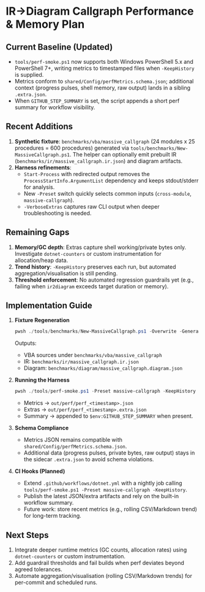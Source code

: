 ﻿# IR->Diagram Callgraph Performance & Memory Plan

## Current Baseline (Updated)
- `tools/perf-smoke.ps1` now supports both Windows PowerShell 5.x and PowerShell 7+, writing metrics to timestamped files when `-KeepHistory` is supplied.
- Metrics conform to `shared/Config/perfMetrics.schema.json`; additional context (progress pulses, shell memory, raw output) lands in a sibling `.extra.json`.
- When `GITHUB_STEP_SUMMARY` is set, the script appends a short perf summary for workflow visibility.

## Recent Additions
1. **Synthetic fixture**: `benchmarks/vba/massive_callgraph` (24 modules x 25 procedures = 600 procedures) generated via `tools/benchmarks/New-MassiveCallgraph.ps1`. The helper can optionally emit prebuilt IR (`benchmarks/ir/massive_callgraph.ir.json`) and diagram artifacts.
2. **Harness refinements**:
   - `Start-Process` with redirected output removes the `ProcessStartInfo.ArgumentList` dependency and keeps stdout/stderr for analysis.
   - New `-Preset` switch quickly selects common inputs (`cross-module`, `massive-callgraph`).
   - `-VerboseExtras` captures raw CLI output when deeper troubleshooting is needed.

## Remaining Gaps
1. **Memory/GC depth**: Extras capture shell working/private bytes only. Investigate `dotnet-counters` or custom instrumentation for allocation/heap data.
2. **Trend history**: `-KeepHistory` preserves each run, but automated aggregation/visualisation is still pending.
3. **Threshold enforcement**: No automated regression guardrails yet (e.g., failing when `ir2diagram` exceeds target duration or memory).

## Implementation Guide
1. **Fixture Regeneration**
   ```powershell
   pwsh ./tools/benchmarks/New-MassiveCallgraph.ps1 -Overwrite -GenerateArtifacts
   ```
   Outputs:
   - VBA sources under `benchmarks/vba/massive_callgraph`
   - IR: `benchmarks/ir/massive_callgraph.ir.json`
   - Diagram: `benchmarks/diagram/massive_callgraph.diagram.json`

2. **Running the Harness**
   ```powershell
   pwsh ./tools/perf-smoke.ps1 -Preset massive-callgraph -KeepHistory
   ```
   - Metrics -> `out/perf/perf_<timestamp>.json`
   - Extras -> `out/perf/perf_<timestamp>.extra.json`
   - Summary -> appended to `$env:GITHUB_STEP_SUMMARY` when present.

3. **Schema Compliance**
   - Metrics JSON remains compatible with `shared/Config/perfMetrics.schema.json`.
   - Additional data (progress pulses, private bytes, raw output) stays in the sidecar `.extra.json` to avoid schema violations.

4. **CI Hooks (Planned)**
   - Extend `.github/workflows/dotnet.yml` with a nightly job calling `tools/perf-smoke.ps1 -Preset massive-callgraph -KeepHistory`.
   - Publish the latest JSON/extra artifacts and rely on the built-in workflow summary.
   - Future work: store recent metrics (e.g., rolling CSV/Markdown trend) for long-term tracking.

## Next Steps
1. Integrate deeper runtime metrics (GC counts, allocation rates) using `dotnet-counters` or custom instrumentation.
2. Add guardrail thresholds and fail builds when perf deviates beyond agreed tolerances.
3. Automate aggregation/visualisation (rolling CSV/Markdown trends) for per-commit and scheduled runs.

